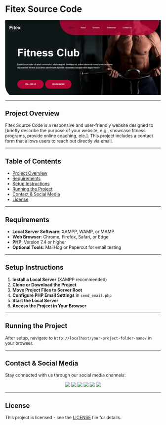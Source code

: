# Fitex Source Code

![Project Screenshot](https://github.com/HawardTech/A-Responsive-Fitness-Website-Responsive-Website/blob/main/fitex.png)

---

## Project Overview

Fitex Source Code is a responsive and user-friendly website designed to [briefly describe the purpose of your website, e.g., showcase fitness programs, provide online coaching, etc.]. This project includes a contact form that allows users to reach out directly via email.

---

## Table of Contents

- [Project Overview](#project-overview)
- [Requirements](#requirements)
- [Setup Instructions](#setup-instructions)
- [Running the Project](#running-the-project)
- [Contact & Social Media](#contact--social-media)
- [License](#license)

---

## Requirements

- **Local Server Software**: XAMPP, WAMP, or MAMP
- **Web Browser**: Chrome, Firefox, Safari, or Edge
- **PHP**: Version 7.4 or higher
- **Optional Tools**: MailHog or Papercut for email testing

---

## Setup Instructions

1. **Install a Local Server** (XAMPP recommended)
2. **Clone or Download the Project**
3. **Move Project Files to Server Root**
4. **Configure PHP Email Settings** in `send_email.php`
5. **Start the Local Server**
6. **Access the Project in Your Browser**

---

## Running the Project

After setup, navigate to `http://localhost/your-project-folder-name/` in your browser.

---

## Contact & Social Media

Stay connected with us through our social media channels:

<p align="center">
<a href="https://instagram.com/iamhawardlee" target="_blank"><img src="https://img.shields.io/badge/Instagram-%23E4405F.svg?style=for-the-badge&logo=Instagram&logoColor=white"></a>
<a href="https://facebook.com/yourusername" target="_blank"><img src="https://img.shields.io/badge/Facebook-%231877F2.svg?style=for-the-badge&logo=Facebook&logoColor=white"></a>
<a href="https://twitter.com/haward254" target="_blank"><img src="https://img.shields.io/badge/X-%23000000.svg?style=for-the-badge&logo=Twitter&logoColor=white"></a>
<a href="https://linkedin.com/in/yourusername" target="_blank"><img src="https://img.shields.io/badge/LinkedIn-%230077B5.svg?style=for-the-badge&logo=LinkedIn&logoColor=white"></a>
<a href="https://wa.me/yourphonenumber" target="_blank"><img src="https://img.shields.io/badge/WhatsApp-%25D366.svg?style=for-the-badge&logo=WhatsApp&logoColor=white"></a>
<a href="mailto:your-email@example.com" target="_blank"><img src="https://img.shields.io/badge/Email-%23D14836.svg?style=for-the-badge&logo=Gmail&logoColor=white"></a>
</p>

---

## License

This project is licensed  - see the [LICENSE](LICENSE) file for details.

